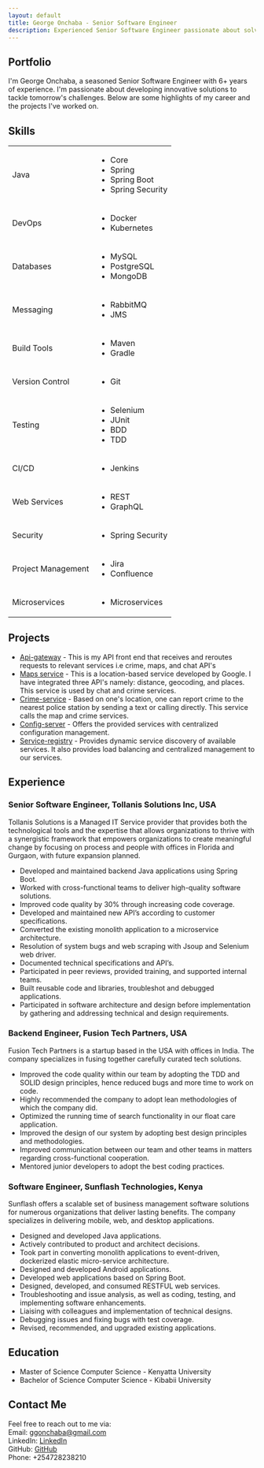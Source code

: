 ```yaml
---
layout: default
title: George Onchaba - Senior Software Engineer
description: Experienced Senior Software Engineer passionate about solving tomorrow's challenges.
---
```


<head>
  <meta charset="UTF-8">
  <meta name="viewport" content="width=device-width, initial-scale=1.0">
  <meta name="description" content="{{ page.description }}">
  <link rel="stylesheet" href="{{ 'style.css' | https://gee-cpu.github.io/api-gateway/ }}">

</head>

<section class="main-content">
  <h1>Portfolio</h1>
  <p>
    I'm George Onchaba, a seasoned Senior Software Engineer with 6+ years of experience. 
    I'm passionate about developing innovative solutions to tackle tomorrow's challenges. 
    Below are some highlights of my career and the projects I've worked on.
  </p>

  <div class="skills-section">
    <h2>Skills</h2>
    <table>
      <tr>
        <td>Java</td>
        <td>
          <ul>
            <li>Core</li>
            <li>Spring</li>
            <li>Spring Boot</li>
            <li>Spring Security</li>
          </ul>
        </td>
      </tr>
      <tr>
        <td>DevOps</td>
        <td>
          <ul>
            <li>Docker</li>
            <li>Kubernetes</li>
          </ul>
        </td>
      </tr>
      <tr>
        <td>Databases</td>
        <td>
          <ul>
            <li>MySQL</li>
            <li>PostgreSQL</li>
            <li>MongoDB</li>
          </ul>
        </td>
      </tr>
      <tr>
        <td>Messaging</td>
        <td>
          <ul>
            <li>RabbitMQ</li>
            <li>JMS</li>
          </ul>
        </td>
      </tr>
      <tr>
        <td>Build Tools</td>
        <td>
          <ul>
            <li>Maven</li>
            <li>Gradle</li>
          </ul>
        </td>
      </tr>
      <tr>
        <td>Version Control</td>
        <td>
          <ul>
            <li>Git</li>
          </ul>
        </td>
      </tr>
      <tr>
        <td>Testing</td>
        <td>
          <ul>
            <li>Selenium</li>
            <li>JUnit</li>
            <li>BDD</li>
            <li>TDD</li>
          </ul>
        </td>
      </tr>
      <tr>
        <td>CI/CD</td>
        <td>
          <ul>
            <li>Jenkins</li>
          </ul>
        </td>
      </tr>
      <tr>
        <td>Web Services</td>
        <td>
          <ul>
            <li>REST</li>
            <li>GraphQL</li>
          </ul>
        </td>
      </tr>
            <tr>
        <td>Security</td>
        <td>
          <ul>
            <li>Spring Security</li>
          </ul>
        </td>
      </tr>
      <tr>
        <td>Project Management</td>
        <td>
          <ul>
            <li>Jira</li>
            <li>Confluence</li>
          </ul>
        </td>
      </tr>
      <tr>
        <td>Microservices</td>
        <td>
          <ul>
            <li>Microservices</li>
          </ul>
        </td>
      </tr>
    </table>
  </div>

 <h2>Projects</h2>
  <ul>
    <li>
      <a href="https://github.com/gee-cpu/api-gateway">Api-gateway</a> - 
      This is my API front end that receives and reroutes requests to relevant services i.e crime, maps, and chat API's
    </li>
    <li>
      <a href="https://github.com/gee-cpu/google-maps-integration">Maps service</a> - 
      This is a location-based service developed by Google. I have integrated three API's namely: distance, geocoding, and places. This service is used by chat and crime services.
    </li>
    <li>
      <a href="https://github.com/gee-cpu/crime-service-impl">Crime-service</a> - 
      Based on one's location, one can report crime to the nearest police station by sending a text or calling directly. This service calls the map and crime services.
    </li>
    <li>
      <a href="https://github.com/gee-cpu/config-server">Config-server</a> - 
      Offers the provided services with centralized configuration management.
    </li>
    <li>
      <a href="https://github.com/gee-cpu/service-registry">Service-registry</a> - 
      Provides dynamic service discovery of available services. It also provides load balancing and centralized management to our services.
    </li>
  </ul>

  <h2>Experience</h2>

  <h3>Senior Software Engineer, Tollanis Solutions Inc, USA</h3>
  <p>
    Tollanis Solutions is a Managed IT Service provider that provides both the technological tools and the expertise that allows organizations to thrive with a synergistic framework that empowers organizations to create meaningful change by focusing on process and people with offices in Florida and Gurgaon, with future expansion planned.
  </p>
  <ul>
    <li>Developed and maintained backend Java applications using Spring Boot.</li>
    <li>Worked with cross-functional teams to deliver high-quality software solutions.</li>
    <li>Improved code quality by 30% through increasing code coverage.</li>
    <li>Developed and maintained new API’s according to customer specifications.</li>
    <li>Converted the existing monolith application to a microservice architecture.</li>
    <li>Resolution of system bugs and web scraping with Jsoup and Selenium web driver.</li>
    <li>Documented technical specifications and API’s.</li>
    <li>Participated in peer reviews, provided training, and supported internal teams.</li>
    <li>Built reusable code and libraries, troubleshot and debugged applications.</li>
    <li>Participated in software architecture and design before implementation by gathering and addressing technical and design requirements.</li>
  </ul>

  <h3>Backend Engineer, Fusion Tech Partners, USA</h3>
  <p>
    Fusion Tech Partners is a startup based in the USA with offices in India. The company specializes in fusing together carefully curated tech solutions.
  </p>
  <ul>
    <li>Improved the code quality within our team by adopting the TDD and SOLID design principles, hence reduced bugs and more time to work on code.</li>
    <li>Highly recommended the company to adopt lean methodologies of which the company did.</li>
    <li>Optimized the running time of search functionality in our float care application.</li>
    <li>Improved the design of our system by adopting best design principles and methodologies.</li>
    <li>Improved communication between our team and other teams in matters regarding cross-functional cooperation.</li>
    <li>Mentored junior developers to adopt the best coding practices.</li>
  </ul>

  <h3>Software Engineer, Sunflash Technologies, Kenya</h3>
  <p>
    Sunflash offers a scalable set of business management software solutions for numerous organizations that deliver lasting benefits. The company specializes in delivering mobile, web, and desktop applications.
  </p>
  <ul>
    <li>Designed and developed Java applications.</li>
    <li>Actively contributed to product and architect decisions.</li>
    <li>Took part in converting monolith applications to event-driven, dockerized elastic micro-service architecture.</li>
    <li>Designed and developed Android applications.</li>
    <li>Developed web applications based on Spring Boot.</li>
    <li>Designed, developed, and consumed RESTFUL web services.</li>
    <li>Troubleshooting and issue analysis, as well as coding, testing, and implementing software enhancements.</li>
    <li>Liaising with colleagues and implementation of technical designs.</li>
    <li>Debugging issues and fixing bugs with test coverage.</li>
    <li>Revised, recommended, and upgraded existing applications.</li>
  </ul>

  <h2>Education</h2>
  <ul>
    <li>Master of Science Computer Science - Kenyatta University</li>
    <li>Bachelor of Science Computer Science - Kibabii University</li>
  </ul>

 <h2>Contact Me</h2>
<p>
  Feel free to reach out to me via:
  <br>
  Email: <a href="mailto:ggonchaba@gmail.com">ggonchaba@gmail.com</a>
  <br>
  LinkedIn: <a href="https://www.linkedin.com/in/gonchaba" target="_blank">LinkedIn</a>
  <br>
  GitHub: <a href="https://github.com/gee-cpu" target="_blank">GitHub</a>
  <br>
  Phone: +254728238210
</p>

</section>

